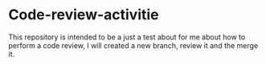 # Code-review-activitie
This repository is intended to be a just a test about for me about how to perform a code review, I will created a new branch, review it and the merge it.
